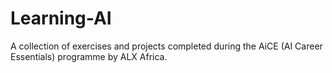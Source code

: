 # Learning-AI
A collection of exercises and projects completed during the AiCE (AI Career Essentials) programme by ALX Africa.
